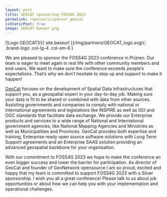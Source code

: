 ```yaml
---
layout: post
title: GEOCAT sponsoring FOSS4G 2023
permalink: /sponsors/sponsor_geocat
isStaticPost: true
image: GEOCAT-banner.png
---
```


![Logo GEOCAT]({{ site.baseurl }}/img/partners/GEOCAT_logo.svg){: .brand-logo .col-lg-4 .col-sm-6 }

We are pleased to sponsor the FOSS4G 2023 conference in Prizren. Our team is eager to meet again in real life with other community members and end-users. We want to make sure the conference exceeds people’s expectations. That’s why we don’t hesitate to step up and support to make it happen!

[GeoCat](https://www.geocat.net/) focuses on the development of Spatial Data Infrastructures that support you, as a geospatial expert in your day-to-day job. Making sure your data is fit to be shared or combined with data from other sources. Assisting governments and companies to comply with national or international agreements and legislations like INSPIRE as well as ISO and OGC standards that facilitate data exchange. We provide our Enterprise products and services to a wide range of National and International government agencies, like National Mapping Agencies and Ministries as well as Municipalities and Provinces. GeoCat provides both expertise and training, Enterprise ready open source software solutions with Long Term Support agreements and an Enterprise SAAS solution providing an advanced geospatial backbone for your organisation.

With our commitment to FOSS4G 2023 we hope to make the conference an even bigger success and lower the barrier for participation. As director of GeoCat and founder of GeoNetwork opensource I am so proud, excited and happy that my team is committed to support FOSS4G 2023 with a Silver sponsorship. I wish you all a great conference! Please talk to us about job opportunities or about how we can help you with your implementation and operational challenges.
